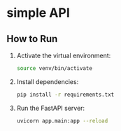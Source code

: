 # simple API



## How to Run

1. Activate the virtual environment:
   ```bash
   source venv/bin/activate
   ```
2. Install dependencies:
   ```bash
   pip install -r requirements.txt
   ```
3. Run the FastAPI server:
   ```bash
   uvicorn app.main:app --reload
   ```
